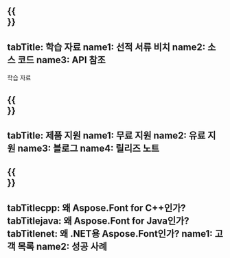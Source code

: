 ﻿---
translation: true
deploy: false
---

{{<section learningresources>}}
---
tabTitle: 학습 자료
name1: 선적 서류 비치
name2: 소스 코드
name3: API 참조
---

학습 자료

{{<section support>}}
---
tabTitle: 제품 지원
name1: 무료 지원
name2: 유료 지원
name3: 블로그
name4: 릴리즈 노트
---

{{<section why>}}
---
tabTitlecpp: 왜 Aspose.Font for C++인가?
tabTitlejava: 왜 Aspose.Font for Java인가?
tabTitlenet: 왜 .NET용 Aspose.Font인가?
name1: 고객 목록
name2: 성공 사례
---